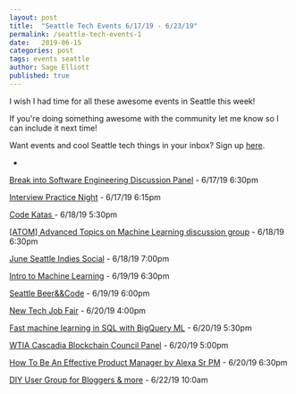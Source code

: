 ```yaml
---
layout: post
title:  "Seattle Tech Events 6/17/19 - 6/23/19"
permalink: /seattle-tech-events-1
date:   2019-06-15
categories: post
tags: events seattle
author: Sage Elliott
published: true
---
```


I wish I had time for all these awesome events in Seattle this week!

If you're doing something awesome with the community let me know so I can include it next time!

Want events and cool Seattle tech things in your inbox? Sign up [here](http://bit.ly/2MQbtnE).

-

[Break into Software Engineering Discussion Panel](http://bit.ly/2KP1rQZ) - 6/17/19 6:30pm

[Interview Practice Night](http://bit.ly/2ILgwQO) - 6/17/19 6:15pm

[Code Katas ](http://bit.ly/2IP44zp) - 6/18/19 5:30pm

[[ATOM] Advanced Topics on Machine Learning discussion group](http://bit.ly/2wW8VJH) - 6/18/19 6:30pm

[June Seattle Indies Social](http://bit.ly/2Zqqfmm) - 6/18/19 7:00pm

[Intro to Machine Learning](http://bit.ly/2F6uGer) - 6/19/19 6:30pm

[Seattle Beer&&Code](http://bit.ly/2IIUSg4) - 6/19/19 6:00pm

[New Tech Job Fair](http://bit.ly/2WHXJLa) - 6/20/19 4:00pm

[Fast machine learning in SQL with BigQuery ML](http://bit.ly/2ZsZ7Dq) - 6/20/19 5:30pm

[WTIA Cascadia Blockchain Council Panel](http://bit.ly/2ZsZii4) - 6/20/19 5:00pm

[How To Be An Effective Product Manager by Alexa Sr PM](http://bit.ly/2RfKqkb) - 6/20/19 6:30pm

[DIY User Group for Bloggers & more](http://bit.ly/2FdfUTj) - 6/22/19 10:0am
